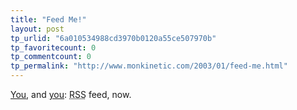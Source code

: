 ```yaml
---
title: "Feed Me!"
layout: post
tp_urlid: "6a010534988cd3970b0120a55ce507970b"
tp_favoritecount: 0
tp_commentcount: 0
tp_permalink: "http://www.monkinetic.com/2003/01/feed-me.html"
---
```

<a href="http://120degrees.com/">You</a>, and <a href="http://www.blueshoediaries.com/">you</a>: <acronym title="you oughta know by know... really.">RSS</acronym> feed, now.
